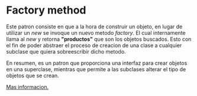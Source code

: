 # Factory method

Este patron consiste en que a la hora de construir un objeto, en lugar de utilizar un _new_ se invoque un nuevo
metodo _factory_. El cual internamente llama al *new* y retorna __"productos"__ que son los objetos buscados. Esto con el fin de poder abstraer el proceso de creacion de una clase a cualquier subclase que quiera sobreescribir dicho metodo. 

En resumen, es un patron que proporciona una interfaz para crear objetos
en una superclase, mientras que permite a las subclases alterar el tipo de objetos que se crean.

[Mas informacion.](https://refactoring.guru/es/design-patterns/factory-method)